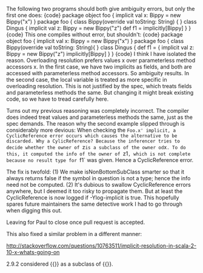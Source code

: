 The following two programs should both give ambiguity errors,  but only the first one does:
{code}
package object foo {
  implicit val x: Bippy = new Bippy("x")
}
package foo {
  class Bippy(override val toString: String) { }
  class Dingus {
    implicit val z: Bippy = new Bippy("z")
    def f1 = implicitly[Bippy]
  }
}
{code}
This one compiles without error, but shouldn't:
{code}
package object foo {
  implicit val x: Bippy = new Bippy("x")
}
package foo {
  class Bippy(override val toString: String){ }
  class Dingus {
    def f1 = {
      implicit val z: Bippy = new Bippy("z")
      implicitly[Bippy]
    }
  }
{code}
I think I have isolated the reason. Overloading resolution prefers values x over parameterless method accessors x. In the first case, we have two implicits as fields, and both are accessed with parameterless method accessors. So ambiguity results. In the second case, the local variable is treated as more specific in overloading resolution. This is not justified by the spec, which treats fields and parameterless methods the same. But changing it might break existing code, so we have to tread carefully here.


Turns out my previous reasoning was completely incorrect. The compiler does indeed treat values and parameterless methods the same, just as the spec demands. The reason why the second example slipped through is considerably more devious: When checking the `Foo.x' implicit, a CyclicReference error occurs which causes the alternative to be discarded. Why a CylicReference? Because the inferencer tries to decide whether the owner of `z` is a subclass of the owner od `x`. To do this, it computed the info of the owner of `z1`, which is not complete because no result type for `f1` was given. Hence a CyclicReference error. 

The fix is twofold: (1) We make isNonBottomSubClass smarter so that it always returns false if the symbol in question is not a type; hence the info need not be computed. (2) It's dubious to swallow CyclicReference errors anywhere, but I deemed it too risky to propagate them. But at least the CyclicReference is now logged if -Ylog-implicit is true. This hopefully spares future maintainers the same detective work I had to go through when digging this out.

Leaving for Paul to close once pull request is accepted.

This also fixed a similar problem in a different manner:

http://stackoverflow.com/questions/10763511/implicit-resolution-in-scala-2-10-x-whats-going-on

2.9.2 considered {{<local Test>}} as a subclass of {{<none>}}.
